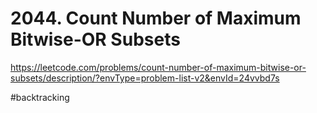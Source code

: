 # 2044. Count Number of Maximum Bitwise-OR Subsets 
https://leetcode.com/problems/count-number-of-maximum-bitwise-or-subsets/description/?envType=problem-list-v2&envId=24vvbd7s

#backtracking